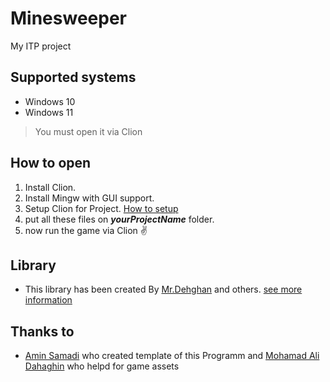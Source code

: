 # Minesweeper
My ITP project

## Supported systems
- Windows 10
- Windows 11
> You must open it via Clion
## How to open
1. Install Clion.
2. Install Mingw with GUI support. 
3. Setup Clion for Project. [How to setup](https://t.me/c/1745636533/18)
4. put all these files on ***yourProjectName*** folder.
5. now run the game via Clion ✌️
## Library
- This library has been created By [Mr.Dehghan](https://github.com/MSDehghan) and others. [see more information](https://github.com/MSDehghan/SBDL/blob/master/SBDL.h)



## Thanks to
- [Amin Samadi](www.aminsamadi90@gmail.com) who created template of this Programm and [Mohamad Ali Dahaghin](http://instagram.com/dahaghin_ma) who helpd for game assets
